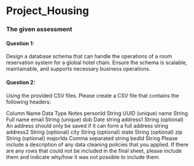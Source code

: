 # Project_Housing

### The given assessment

#### Question 1:
Design a database schema that can handle the operations of a room reservation system for a global hotel chain. Ensure the schema is scalable, maintainable, and supports necessary business operations.

#### Question 2:
Using the provided CSV files. Please create a CSV file that contains the following headers:
 
Column Name
Data Type
Notes
personId
String UUID (unique)
name
String
Full name
email
String (unique)
dob
Date string
address1
String (optional)
An address should only be saved if it can form a full address string
address2
String (optional)
city
String (optional)
state
String (optional)
zip
String (optional)
majorIds
Comma separated string
bedId
String
Please include a description of any data cleaning policies that you applied.
If there are any rows that could not be included in the final sheet, please include them and indicate why/how it was not possible to include them.
